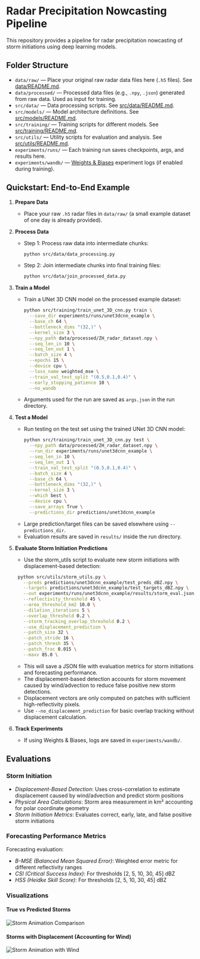# Radar Precipitation Nowcasting Pipeline

This repository provides a pipeline for radar precipitation nowcasting of storm initiations using deep learning models. 

## Folder Structure

- `data/raw/` — Place your original raw radar data files here (`.h5` files). See [data/README.md](data/README.md). 
- `data/processed/` — Processed data files (e.g., `.npy`, `.json`) generated from raw data. Used as input for training. 
- `src/data/` — Data processing scripts. See [src/data/README.md](src/data/README.md).
- `src/models/` — Model architecture definitions. See [src/models/README.md](src/models/README.md).
- `src/training/` — Training scripts for different models. See [src/training/README.md](src/training/README.md).
- `src/utils/` — Utility scripts for evaluation and analysis. See [src/utils/README.md](src/utils/README.md).
- `experiments/runs/` — Each training run saves checkpoints, args, and results here.
- `experiments/wandb/` — [Weights & Biases](https://wandb.ai/) experiment logs (if enabled during training).

## Quickstart: End-to-End Example

1. **Prepare Data**
   - Place your raw `.h5` radar files in `data/raw/` (a small example dataset of one day is already provided).

2. **Process Data**
   - Step 1: Process raw data into intermediate chunks:
     ```bash
     python src/data/data_processing.py
     ```
   - Step 2: Join intermediate chunks into final training files:
     ```bash
     python src/data/join_processed_data.py
     ```

3. **Train a Model**
   - Train a UNet 3D CNN model on the processed example dataset:
     ```bash
     python src/training/train_unet_3D_cnn.py train \
       --save_dir experiments/runs/unet3dcnn_example \
       --base_ch 64 \
       --bottleneck_dims "(32,)" \
       --kernel_size 3 \
       --npy_path data/processed/ZH_radar_dataset.npy \
       --seq_len_in 10 \
       --seq_len_out 1 \
       --batch_size 4 \
       --epochs 15 \
       --device cpu \
       --loss_name weighted_mse \
       --train_val_test_split "(0.5,0.1,0.4)" \
       --early_stopping_patience 10 \
       --no_wandb
     ```
   - Arguments used for the run are saved as `args.json` in the run directory.

4. **Test a Model**
   - Run testing on the test set using the trained UNet 3D CNN model:
     ```bash
     python src/training/train_unet_3D_cnn.py test \
       --npy_path data/processed/ZH_radar_dataset.npy \
       --run_dir experiments/runs/unet3dcnn_example \
       --seq_len_in 10 \
       --seq_len_out 1 \
       --train_val_test_split "(0.5,0.1,0.4)" \
       --batch_size 4 \
       --base_ch 64 \
       --bottleneck_dims "(32,)" \
       --kernel_size 3 \
       --which best \
       --device cpu \
       --save_arrays True \
       --predictions_dir predictions/unet3dcnn_example
     ```
   - Large prediction/target files can be saved elsewhere using `--predictions_dir`.
   - Evaluation results are saved in `results/` inside the run directory.
   
5. **Evaluate Storm Initiation Predictions**
   - Use the storm_utils script to evaluate new storm initiations with displacement-based detection:
    ```bash
     python src/utils/storm_utils.py \
       --preds predictions/unet3dcnn_example/test_preds_dBZ.npy \
       --targets predictions/unet3dcnn_example/test_targets_dBZ.npy \
       --out experiments/runs/unet3dcnn_example/results/storm_eval.json \
       --reflectivity_threshold 45 \
       --area_threshold_km2 10.0 \
       --dilation_iterations 5 \
       --overlap_threshold 0.2 \
       --storm_tracking_overlap_threshold 0.2 \
       --use_displacement_prediction \
       --patch_size 32 \
       --patch_stride 16 \
       --patch_thresh 35 \
       --patch_frac 0.015 \
       --maxv 85.0 \
    ```
   - This will save a JSON file with evaluation metrics for storm initiations and forecasting performance.
   - The displacement-based detection accounts for storm movement caused by wind/advection to reduce false positive new storm detections.
   - Displacement vectors are only computed on patches with sufficient high-reflectivity pixels.
   - Use `--no_displacement_prediction` for basic overlap tracking without displacement calculation.

6. **Track Experiments**
   - If using Weights & Biases, logs are saved in `experiments/wandb/`.

## Evaluations 

### **Storm Initiation**
- *Displacement-Based Detection*: Uses cross-correlation to estimate displacement caused by wind/advection and predict storm positions
- *Physical Area Calculations*: Storm area measurement in km² accounting for polar coordinate geometry
- *Storm Initiation Metrics*: Evaluates correct, early, late, and false positive storm initiations

### **Forecasting Performance Metrics**
Forecasting evaluation:
- *B-MSE (Balanced Mean Squared Error)*: Weighted error metric for different reflectivity ranges
- *CSI (Critical Success Index)*: For thresholds [2, 5, 10, 30, 45] dBZ
- *HSS (Heidke Skill Score)*: For thresholds [2, 5, 10, 30, 45] dBZ

### **Visualizations**
#### True vs Predicted Storms
![Storm Animation Comparison](storm_animation_comparison.gif)
#### Storms with Displacement (Accounting for Wind)
![Storm Animation with Wind](storm_animation_with_wind.gif)

